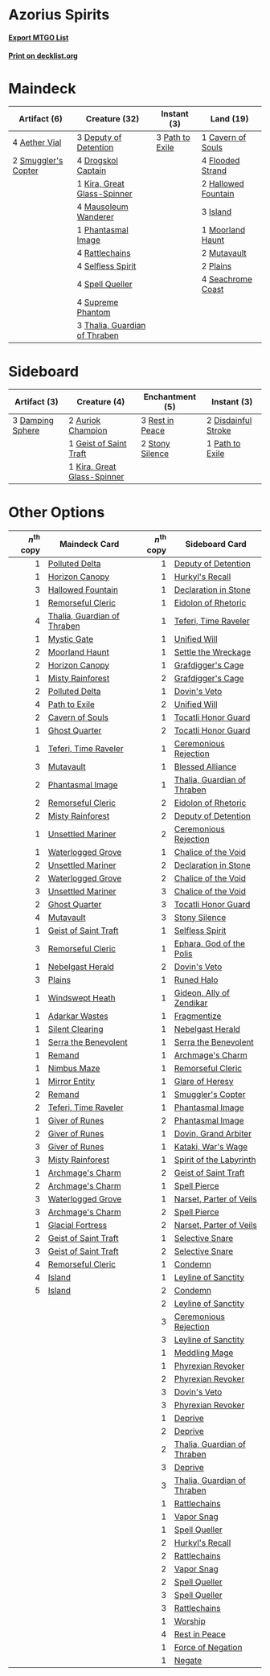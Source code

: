 # Azorius Spirits

#### [Export MTGO List](../collection/Azorius%20Spirits/Azorius%20Spirits.txt)
#### [Print on decklist.org](http://decklist.org/?deckmain=4%09Aether%20Vial%0A1%09Cavern%20of%20Souls%0A3%09Deputy%20of%20Detention%0A4%09Drogskol%20Captain%0A4%09Flooded%20Strand%0A2%09Hallowed%20Fountain%0A3%09Island%0A1%09Kira,%20Great%20Glass-Spinner%0A4%09Mausoleum%20Wanderer%0A1%09Moorland%20Haunt%0A2%09Mutavault%0A3%09Path%20to%20Exile%0A1%09Phantasmal%20Image%0A2%09Plains%0A4%09Rattlechains%0A4%09Seachrome%20Coast%0A4%09Selfless%20Spirit%0A2%09Smuggler's%20Copter%0A4%09Spell%20Queller%0A4%09Supreme%20Phantom%0A3%09Thalia,%20Guardian%20of%20Thraben&deckside=2%09Auriok%20Champion%0A3%09Damping%20Sphere%0A2%09Disdainful%20Stroke%0A1%09Geist%20of%20Saint%20Traft%0A1%09Kira,%20Great%20Glass-Spinner%0A1%09Path%20to%20Exile%0A3%09Rest%20in%20Peace%0A2%09Stony%20Silence)
# Maindeck

|                                         Artifact (6)                                         |                                             Creature (32)                                              |                                       Instant (3)                                        |                                          Land (19)                                          |
|----------------------------------------------------------------------------------------------|--------------------------------------------------------------------------------------------------------|------------------------------------------------------------------------------------------|---------------------------------------------------------------------------------------------|
|4 [Aether Vial](http://gatherer.wizards.com/Pages/Card/Details.aspx?multiverseid=48146)       |3 [Deputy of Detention](http://gatherer.wizards.com/Pages/Card/Details.aspx?multiverseid=457309)        |3 [Path to Exile](http://gatherer.wizards.com/Pages/Card/Details.aspx?multiverseid=220511)|1 [Cavern of Souls](http://gatherer.wizards.com/Pages/Card/Details.aspx?multiverseid=278058) |
|2 [Smuggler's Copter](http://gatherer.wizards.com/Pages/Card/Details.aspx?multiverseid=417808)|4 [Drogskol Captain](http://gatherer.wizards.com/Pages/Card/Details.aspx?multiverseid=244773)           |                                                                                          |4 [Flooded Strand](http://gatherer.wizards.com/Pages/Card/Details.aspx?multiverseid=405098)  |
|                                                                                              |1 [Kira, Great Glass-Spinner](http://gatherer.wizards.com/Pages/Card/Details.aspx?multiverseid=74445)   |                                                                                          |2 [Hallowed Fountain](http://gatherer.wizards.com/Pages/Card/Details.aspx?multiverseid=97071)|
|                                                                                              |4 [Mausoleum Wanderer](http://gatherer.wizards.com/Pages/Card/Details.aspx?multiverseid=414364)         |                                                                                          |3 [Island](http://gatherer.wizards.com/Pages/Card/Details.aspx?multiverseid=439857)          |
|                                                                                              |1 [Phantasmal Image](http://gatherer.wizards.com/Pages/Card/Details.aspx?multiverseid=220099)           |                                                                                          |1 [Moorland Haunt](http://gatherer.wizards.com/Pages/Card/Details.aspx?multiverseid=233239)  |
|                                                                                              |4 [Rattlechains](http://gatherer.wizards.com/Pages/Card/Details.aspx?multiverseid=409824)               |                                                                                          |2 [Mutavault](http://gatherer.wizards.com/Pages/Card/Details.aspx?multiverseid=370733)       |
|                                                                                              |4 [Selfless Spirit](http://gatherer.wizards.com/Pages/Card/Details.aspx?multiverseid=414332)            |                                                                                          |2 [Plains](http://gatherer.wizards.com/Pages/Card/Details.aspx?multiverseid=439856)          |
|                                                                                              |4 [Spell Queller](http://gatherer.wizards.com/Pages/Card/Details.aspx?multiverseid=414494)              |                                                                                          |4 [Seachrome Coast](http://gatherer.wizards.com/Pages/Card/Details.aspx?multiverseid=209399) |
|                                                                                              |4 [Supreme Phantom](http://gatherer.wizards.com/Pages/Card/Details.aspx?multiverseid=447212)            |                                                                                          |                                                                                             |
|                                                                                              |3 [Thalia, Guardian of Thraben](http://gatherer.wizards.com/Pages/Card/Details.aspx?multiverseid=442025)|                                                                                          |                                                                                             |

# Sideboard

|                                       Artifact (3)                                        |                                            Creature (4)                                             |                                     Enchantment (5)                                      |                                         Instant (3)                                          |
|-------------------------------------------------------------------------------------------|-----------------------------------------------------------------------------------------------------|------------------------------------------------------------------------------------------|----------------------------------------------------------------------------------------------|
|3 [Damping Sphere](http://gatherer.wizards.com/Pages/Card/Details.aspx?multiverseid=443101)|2 [Auriok Champion](http://gatherer.wizards.com/Pages/Card/Details.aspx?multiverseid=72921)          |3 [Rest in Peace](http://gatherer.wizards.com/Pages/Card/Details.aspx?multiverseid=442021)|2 [Disdainful Stroke](http://gatherer.wizards.com/Pages/Card/Details.aspx?multiverseid=420705)|
|                                                                                           |1 [Geist of Saint Traft](http://gatherer.wizards.com/Pages/Card/Details.aspx?multiverseid=409577)    |2 [Stony Silence](http://gatherer.wizards.com/Pages/Card/Details.aspx?multiverseid=247425)|1 [Path to Exile](http://gatherer.wizards.com/Pages/Card/Details.aspx?multiverseid=220511)    |
|                                                                                           |1 [Kira, Great Glass-Spinner](http://gatherer.wizards.com/Pages/Card/Details.aspx?multiverseid=74445)|                                                                                          |                                                                                              |

# Other Options

|*n*<sup>th</sup> copy|                                            Maindeck Card                                             |*n*<sup>th</sup> copy|                                            Sideboard Card                                            |
|--------------------:|------------------------------------------------------------------------------------------------------|--------------------:|------------------------------------------------------------------------------------------------------|
|                    1|[Polluted Delta](http://gatherer.wizards.com/Pages/Card/Details.aspx?multiverseid=405104)             |                    1|[Deputy of Detention](http://gatherer.wizards.com/Pages/Card/Details.aspx?multiverseid=457309)        |
|                    1|[Horizon Canopy](http://gatherer.wizards.com/Pages/Card/Details.aspx?multiverseid=409571)             |                    1|[Hurkyl's Recall](http://gatherer.wizards.com/Pages/Card/Details.aspx?multiverseid=135260)            |
|                    3|[Hallowed Fountain](http://gatherer.wizards.com/Pages/Card/Details.aspx?multiverseid=97071)           |                    1|[Declaration in Stone](http://gatherer.wizards.com/Pages/Card/Details.aspx?multiverseid=409750)       |
|                    1|[Remorseful Cleric](http://gatherer.wizards.com/Pages/Card/Details.aspx?multiverseid=447169)          |                    1|[Eidolon of Rhetoric](http://gatherer.wizards.com/Pages/Card/Details.aspx?multiverseid=380409)        |
|                    4|[Thalia, Guardian of Thraben](http://gatherer.wizards.com/Pages/Card/Details.aspx?multiverseid=442025)|                    1|[Teferi, Time Raveler](http://gatherer.wizards.com/Pages/Card/Details.aspx?multiverseid=461148)       |
|                    1|[Mystic Gate](http://gatherer.wizards.com/Pages/Card/Details.aspx?multiverseid=409557)                |                    1|[Unified Will](http://gatherer.wizards.com/Pages/Card/Details.aspx?multiverseid=193456)               |
|                    2|[Moorland Haunt](http://gatherer.wizards.com/Pages/Card/Details.aspx?multiverseid=233239)             |                    1|[Settle the Wreckage](http://gatherer.wizards.com/Pages/Card/Details.aspx?multiverseid=435186)        |
|                    2|[Horizon Canopy](http://gatherer.wizards.com/Pages/Card/Details.aspx?multiverseid=409571)             |                    1|[Grafdigger's Cage](http://gatherer.wizards.com/Pages/Card/Details.aspx?multiverseid=278452)          |
|                    1|[Misty Rainforest](http://gatherer.wizards.com/Pages/Card/Details.aspx?multiverseid=405102)           |                    2|[Grafdigger's Cage](http://gatherer.wizards.com/Pages/Card/Details.aspx?multiverseid=278452)          |
|                    2|[Polluted Delta](http://gatherer.wizards.com/Pages/Card/Details.aspx?multiverseid=405104)             |                    1|[Dovin's Veto](http://gatherer.wizards.com/Pages/Card/Details.aspx?multiverseid=461120)               |
|                    4|[Path to Exile](http://gatherer.wizards.com/Pages/Card/Details.aspx?multiverseid=220511)              |                    2|[Unified Will](http://gatherer.wizards.com/Pages/Card/Details.aspx?multiverseid=193456)               |
|                    2|[Cavern of Souls](http://gatherer.wizards.com/Pages/Card/Details.aspx?multiverseid=278058)            |                    1|[Tocatli Honor Guard](http://gatherer.wizards.com/Pages/Card/Details.aspx?multiverseid=435194)        |
|                    1|[Ghost Quarter](http://gatherer.wizards.com/Pages/Card/Details.aspx?multiverseid=389534)              |                    2|[Tocatli Honor Guard](http://gatherer.wizards.com/Pages/Card/Details.aspx?multiverseid=435194)        |
|                    1|[Teferi, Time Raveler](http://gatherer.wizards.com/Pages/Card/Details.aspx?multiverseid=461148)       |                    1|[Ceremonious Rejection](http://gatherer.wizards.com/Pages/Card/Details.aspx?multiverseid=417613)      |
|                    3|[Mutavault](http://gatherer.wizards.com/Pages/Card/Details.aspx?multiverseid=370733)                  |                    1|[Blessed Alliance](http://gatherer.wizards.com/Pages/Card/Details.aspx?multiverseid=414302)           |
|                    2|[Phantasmal Image](http://gatherer.wizards.com/Pages/Card/Details.aspx?multiverseid=220099)           |                    1|[Thalia, Guardian of Thraben](http://gatherer.wizards.com/Pages/Card/Details.aspx?multiverseid=442025)|
|                    2|[Remorseful Cleric](http://gatherer.wizards.com/Pages/Card/Details.aspx?multiverseid=447169)          |                    2|[Eidolon of Rhetoric](http://gatherer.wizards.com/Pages/Card/Details.aspx?multiverseid=380409)        |
|                    2|[Misty Rainforest](http://gatherer.wizards.com/Pages/Card/Details.aspx?multiverseid=405102)           |                    2|[Deputy of Detention](http://gatherer.wizards.com/Pages/Card/Details.aspx?multiverseid=457309)        |
|                    1|[Unsettled Mariner](http://gatherer.wizards.com/Pages/Card/Details.aspx?multiverseid=464165)          |                    2|[Ceremonious Rejection](http://gatherer.wizards.com/Pages/Card/Details.aspx?multiverseid=417613)      |
|                    1|[Waterlogged Grove](http://gatherer.wizards.com/Pages/Card/Details.aspx?multiverseid=464198)          |                    1|[Chalice of the Void](http://gatherer.wizards.com/Pages/Card/Details.aspx?multiverseid=442211)        |
|                    2|[Unsettled Mariner](http://gatherer.wizards.com/Pages/Card/Details.aspx?multiverseid=464165)          |                    2|[Declaration in Stone](http://gatherer.wizards.com/Pages/Card/Details.aspx?multiverseid=409750)       |
|                    2|[Waterlogged Grove](http://gatherer.wizards.com/Pages/Card/Details.aspx?multiverseid=464198)          |                    2|[Chalice of the Void](http://gatherer.wizards.com/Pages/Card/Details.aspx?multiverseid=442211)        |
|                    3|[Unsettled Mariner](http://gatherer.wizards.com/Pages/Card/Details.aspx?multiverseid=464165)          |                    3|[Chalice of the Void](http://gatherer.wizards.com/Pages/Card/Details.aspx?multiverseid=442211)        |
|                    2|[Ghost Quarter](http://gatherer.wizards.com/Pages/Card/Details.aspx?multiverseid=389534)              |                    3|[Tocatli Honor Guard](http://gatherer.wizards.com/Pages/Card/Details.aspx?multiverseid=435194)        |
|                    4|[Mutavault](http://gatherer.wizards.com/Pages/Card/Details.aspx?multiverseid=370733)                  |                    3|[Stony Silence](http://gatherer.wizards.com/Pages/Card/Details.aspx?multiverseid=247425)              |
|                    1|[Geist of Saint Traft](http://gatherer.wizards.com/Pages/Card/Details.aspx?multiverseid=409577)       |                    1|[Selfless Spirit](http://gatherer.wizards.com/Pages/Card/Details.aspx?multiverseid=414332)            |
|                    3|[Remorseful Cleric](http://gatherer.wizards.com/Pages/Card/Details.aspx?multiverseid=447169)          |                    1|[Ephara, God of the Polis](http://gatherer.wizards.com/Pages/Card/Details.aspx?multiverseid=378517)   |
|                    1|[Nebelgast Herald](http://gatherer.wizards.com/Pages/Card/Details.aspx?multiverseid=414366)           |                    2|[Dovin's Veto](http://gatherer.wizards.com/Pages/Card/Details.aspx?multiverseid=461120)               |
|                    3|[Plains](http://gatherer.wizards.com/Pages/Card/Details.aspx?multiverseid=439856)                     |                    1|[Runed Halo](http://gatherer.wizards.com/Pages/Card/Details.aspx?multiverseid=154005)                 |
|                    1|[Windswept Heath](http://gatherer.wizards.com/Pages/Card/Details.aspx?multiverseid=405115)            |                    1|[Gideon, Ally of Zendikar](http://gatherer.wizards.com/Pages/Card/Details.aspx?multiverseid=401897)   |
|                    1|[Adarkar Wastes](http://gatherer.wizards.com/Pages/Card/Details.aspx?multiverseid=129458)             |                    1|[Fragmentize](http://gatherer.wizards.com/Pages/Card/Details.aspx?multiverseid=417587)                |
|                    1|[Silent Clearing](http://gatherer.wizards.com/Pages/Card/Details.aspx?multiverseid=464195)            |                    1|[Nebelgast Herald](http://gatherer.wizards.com/Pages/Card/Details.aspx?multiverseid=414366)           |
|                    1|[Serra the Benevolent](http://gatherer.wizards.com/Pages/Card/Details.aspx?multiverseid=463975)       |                    1|[Serra the Benevolent](http://gatherer.wizards.com/Pages/Card/Details.aspx?multiverseid=463975)       |
|                    1|[Remand](http://gatherer.wizards.com/Pages/Card/Details.aspx?multiverseid=380255)                     |                    1|[Archmage's Charm](http://gatherer.wizards.com/Pages/Card/Details.aspx?multiverseid=463989)           |
|                    1|[Nimbus Maze](http://gatherer.wizards.com/Pages/Card/Details.aspx?multiverseid=136045)                |                    1|[Remorseful Cleric](http://gatherer.wizards.com/Pages/Card/Details.aspx?multiverseid=447169)          |
|                    1|[Mirror Entity](http://gatherer.wizards.com/Pages/Card/Details.aspx?multiverseid=376409)              |                    1|[Glare of Heresy](http://gatherer.wizards.com/Pages/Card/Details.aspx?multiverseid=373691)            |
|                    2|[Remand](http://gatherer.wizards.com/Pages/Card/Details.aspx?multiverseid=380255)                     |                    1|[Smuggler's Copter](http://gatherer.wizards.com/Pages/Card/Details.aspx?multiverseid=417808)          |
|                    2|[Teferi, Time Raveler](http://gatherer.wizards.com/Pages/Card/Details.aspx?multiverseid=461148)       |                    1|[Phantasmal Image](http://gatherer.wizards.com/Pages/Card/Details.aspx?multiverseid=220099)           |
|                    1|[Giver of Runes](http://gatherer.wizards.com/Pages/Card/Details.aspx?multiverseid=463962)             |                    2|[Phantasmal Image](http://gatherer.wizards.com/Pages/Card/Details.aspx?multiverseid=220099)           |
|                    2|[Giver of Runes](http://gatherer.wizards.com/Pages/Card/Details.aspx?multiverseid=463962)             |                    1|[Dovin, Grand Arbiter](http://gatherer.wizards.com/Pages/Card/Details.aspx?multiverseid=457311)       |
|                    3|[Giver of Runes](http://gatherer.wizards.com/Pages/Card/Details.aspx?multiverseid=463962)             |                    1|[Kataki, War's Wage](http://gatherer.wizards.com/Pages/Card/Details.aspx?multiverseid=382190)         |
|                    3|[Misty Rainforest](http://gatherer.wizards.com/Pages/Card/Details.aspx?multiverseid=405102)           |                    1|[Spirit of the Labyrinth](http://gatherer.wizards.com/Pages/Card/Details.aspx?multiverseid=378399)    |
|                    1|[Archmage's Charm](http://gatherer.wizards.com/Pages/Card/Details.aspx?multiverseid=463989)           |                    2|[Geist of Saint Traft](http://gatherer.wizards.com/Pages/Card/Details.aspx?multiverseid=409577)       |
|                    2|[Archmage's Charm](http://gatherer.wizards.com/Pages/Card/Details.aspx?multiverseid=463989)           |                    1|[Spell Pierce](http://gatherer.wizards.com/Pages/Card/Details.aspx?multiverseid=425876)               |
|                    3|[Waterlogged Grove](http://gatherer.wizards.com/Pages/Card/Details.aspx?multiverseid=464198)          |                    1|[Narset, Parter of Veils](http://gatherer.wizards.com/Pages/Card/Details.aspx?multiverseid=460988)    |
|                    3|[Archmage's Charm](http://gatherer.wizards.com/Pages/Card/Details.aspx?multiverseid=463989)           |                    2|[Spell Pierce](http://gatherer.wizards.com/Pages/Card/Details.aspx?multiverseid=425876)               |
|                    1|[Glacial Fortress](http://gatherer.wizards.com/Pages/Card/Details.aspx?multiverseid=190562)           |                    2|[Narset, Parter of Veils](http://gatherer.wizards.com/Pages/Card/Details.aspx?multiverseid=460988)    |
|                    2|[Geist of Saint Traft](http://gatherer.wizards.com/Pages/Card/Details.aspx?multiverseid=409577)       |                    1|[Selective Snare](http://gatherer.wizards.com/Pages/Card/Details.aspx?multiverseid=452803)            |
|                    3|[Geist of Saint Traft](http://gatherer.wizards.com/Pages/Card/Details.aspx?multiverseid=409577)       |                    2|[Selective Snare](http://gatherer.wizards.com/Pages/Card/Details.aspx?multiverseid=452803)            |
|                    4|[Remorseful Cleric](http://gatherer.wizards.com/Pages/Card/Details.aspx?multiverseid=447169)          |                    1|[Condemn](http://gatherer.wizards.com/Pages/Card/Details.aspx?multiverseid=130528)                    |
|                    4|[Island](http://gatherer.wizards.com/Pages/Card/Details.aspx?multiverseid=439857)                     |                    1|[Leyline of Sanctity](http://gatherer.wizards.com/Pages/Card/Details.aspx?multiverseid=204993)        |
|                    5|[Island](http://gatherer.wizards.com/Pages/Card/Details.aspx?multiverseid=439857)                     |                    2|[Condemn](http://gatherer.wizards.com/Pages/Card/Details.aspx?multiverseid=130528)                    |
|                     |                                                                                                      |                    2|[Leyline of Sanctity](http://gatherer.wizards.com/Pages/Card/Details.aspx?multiverseid=204993)        |
|                     |                                                                                                      |                    3|[Ceremonious Rejection](http://gatherer.wizards.com/Pages/Card/Details.aspx?multiverseid=417613)      |
|                     |                                                                                                      |                    3|[Leyline of Sanctity](http://gatherer.wizards.com/Pages/Card/Details.aspx?multiverseid=204993)        |
|                     |                                                                                                      |                    1|[Meddling Mage](http://gatherer.wizards.com/Pages/Card/Details.aspx?multiverseid=179547)              |
|                     |                                                                                                      |                    1|[Phyrexian Revoker](http://gatherer.wizards.com/Pages/Card/Details.aspx?multiverseid=383343)          |
|                     |                                                                                                      |                    2|[Phyrexian Revoker](http://gatherer.wizards.com/Pages/Card/Details.aspx?multiverseid=383343)          |
|                     |                                                                                                      |                    3|[Dovin's Veto](http://gatherer.wizards.com/Pages/Card/Details.aspx?multiverseid=461120)               |
|                     |                                                                                                      |                    3|[Phyrexian Revoker](http://gatherer.wizards.com/Pages/Card/Details.aspx?multiverseid=383343)          |
|                     |                                                                                                      |                    1|[Deprive](http://gatherer.wizards.com/Pages/Card/Details.aspx?multiverseid=193519)                    |
|                     |                                                                                                      |                    2|[Deprive](http://gatherer.wizards.com/Pages/Card/Details.aspx?multiverseid=193519)                    |
|                     |                                                                                                      |                    2|[Thalia, Guardian of Thraben](http://gatherer.wizards.com/Pages/Card/Details.aspx?multiverseid=442025)|
|                     |                                                                                                      |                    3|[Deprive](http://gatherer.wizards.com/Pages/Card/Details.aspx?multiverseid=193519)                    |
|                     |                                                                                                      |                    3|[Thalia, Guardian of Thraben](http://gatherer.wizards.com/Pages/Card/Details.aspx?multiverseid=442025)|
|                     |                                                                                                      |                    1|[Rattlechains](http://gatherer.wizards.com/Pages/Card/Details.aspx?multiverseid=409824)               |
|                     |                                                                                                      |                    1|[Vapor Snag](http://gatherer.wizards.com/Pages/Card/Details.aspx?multiverseid=249373)                 |
|                     |                                                                                                      |                    1|[Spell Queller](http://gatherer.wizards.com/Pages/Card/Details.aspx?multiverseid=414494)              |
|                     |                                                                                                      |                    2|[Hurkyl's Recall](http://gatherer.wizards.com/Pages/Card/Details.aspx?multiverseid=135260)            |
|                     |                                                                                                      |                    2|[Rattlechains](http://gatherer.wizards.com/Pages/Card/Details.aspx?multiverseid=409824)               |
|                     |                                                                                                      |                    2|[Vapor Snag](http://gatherer.wizards.com/Pages/Card/Details.aspx?multiverseid=249373)                 |
|                     |                                                                                                      |                    2|[Spell Queller](http://gatherer.wizards.com/Pages/Card/Details.aspx?multiverseid=414494)              |
|                     |                                                                                                      |                    3|[Spell Queller](http://gatherer.wizards.com/Pages/Card/Details.aspx?multiverseid=414494)              |
|                     |                                                                                                      |                    3|[Rattlechains](http://gatherer.wizards.com/Pages/Card/Details.aspx?multiverseid=409824)               |
|                     |                                                                                                      |                    1|[Worship](http://gatherer.wizards.com/Pages/Card/Details.aspx?multiverseid=25553)                     |
|                     |                                                                                                      |                    4|[Rest in Peace](http://gatherer.wizards.com/Pages/Card/Details.aspx?multiverseid=442021)              |
|                     |                                                                                                      |                    1|[Force of Negation](http://gatherer.wizards.com/Pages/Card/Details.aspx?multiverseid=464001)          |
|                     |                                                                                                      |                    1|[Negate](http://gatherer.wizards.com/Pages/Card/Details.aspx?multiverseid=423707)                     |
